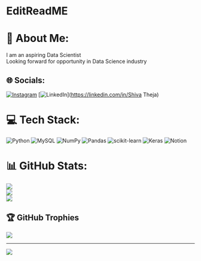 # EditReadME
# 💫 About Me:
I am an aspiring Data Scientist<br>Looking forward for opportunity in Data Science industry


## 🌐 Socials:
[![Instagram](https://img.shields.io/badge/Instagram-%23E4405F.svg?logo=Instagram&logoColor=white)](https://instagram.com/shiva_theja) [![LinkedIn](https://img.shields.io/badge/LinkedIn-%230077B5.svg?logo=linkedin&logoColor=white)](https://linkedin.com/in/Shiva Theja) 

# 💻 Tech Stack:
![Python](https://img.shields.io/badge/python-3670A0?style=for-the-badge&logo=python&logoColor=ffdd54) ![MySQL](https://img.shields.io/badge/mysql-%2300f.svg?style=for-the-badge&logo=mysql&logoColor=white) ![NumPy](https://img.shields.io/badge/numpy-%23013243.svg?style=for-the-badge&logo=numpy&logoColor=white) ![Pandas](https://img.shields.io/badge/pandas-%23150458.svg?style=for-the-badge&logo=pandas&logoColor=white) ![scikit-learn](https://img.shields.io/badge/scikit--learn-%23F7931E.svg?style=for-the-badge&logo=scikit-learn&logoColor=white) ![Keras](https://img.shields.io/badge/Keras-%23D00000.svg?style=for-the-badge&logo=Keras&logoColor=white) ![Notion](https://img.shields.io/badge/Notion-%23000000.svg?style=for-the-badge&logo=notion&logoColor=white)
# 📊 GitHub Stats:
![](https://github-readme-stats.vercel.app/api?username=shivatheja8&theme=dark&hide_border=false&include_all_commits=false&count_private=false)<br/>
![](https://github-readme-streak-stats.herokuapp.com/?user=shivatheja8&theme=dark&hide_border=false)<br/>
![](https://github-readme-stats.vercel.app/api/top-langs/?username=shivatheja8&theme=dark&hide_border=false&include_all_commits=false&count_private=false&layout=compact)

## 🏆 GitHub Trophies
![](https://github-profile-trophy.vercel.app/?username=shivatheja8&theme=radical&no-frame=false&no-bg=true&margin-w=4)

---
[![](https://visitcount.itsvg.in/api?id=shivatheja8&icon=0&color=0)](https://visitcount.itsvg.in)

<!-- Proudly created with GPRM ( https://gprm.itsvg.in ) -->
